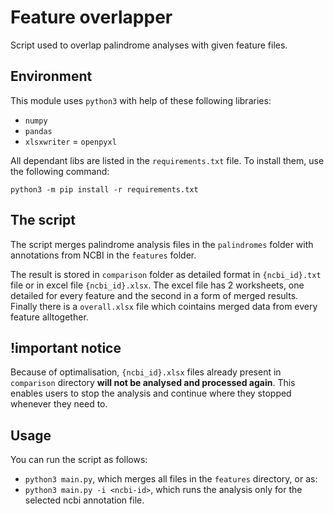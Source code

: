 # Feature overlapper

Script used to overlap palindrome analyses with given feature files.

## Environment

This module uses `python3` with help of these following libraries:

- `numpy`
- `pandas`
- `xlsxwriter`
= `openpyxl`

All dependant libs are listed in the `requirements.txt` file. To install them, use the following command:

```
python3 -m pip install -r requirements.txt
```

## The script

The script merges palindrome analysis files in the `palindromes` folder with annotations from NCBI in the `features` folder.

The result is stored in `comparison` folder as detailed format in `{ncbi_id}.txt` file or in excel file `{ncbi_id}.xlsx`. The excel file has 2 worksheets, 
one detailed for every feature and the second in a form of merged results. Finally there is a `overall.xlsx` file which cointains merged data from every feature alltogether.

## !important notice

Because of optimalisation, `{ncbi_id}.xlsx` files already present in `comparison` directory **will not be analysed and processed again**. This enables users to stop the analysis and
continue where they stopped whenever they need to.

## Usage

You can run the script as follows:

+ `python3 main.py`, which merges all files in the `features` directory, or as:
+ `python3 main.py -i <ncbi-id>`, which runs the analysis only for the selected ncbi annotation file.
